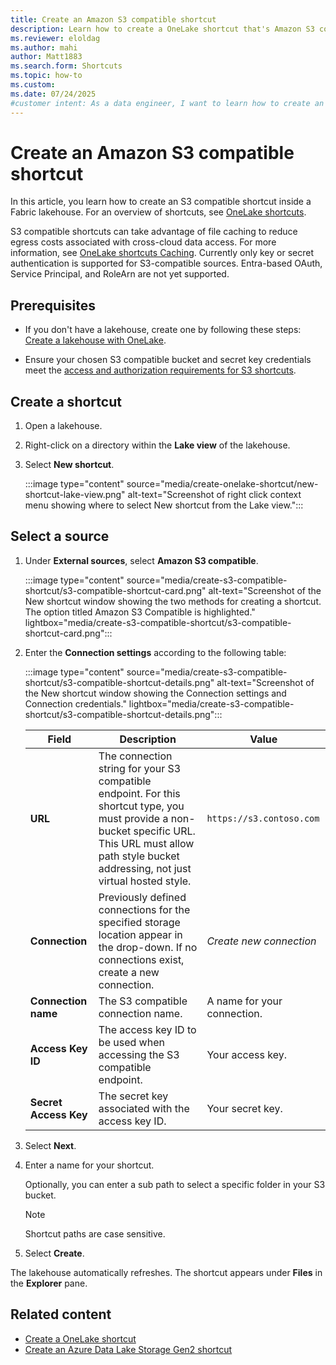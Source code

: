 ```yaml
---
title: Create an Amazon S3 compatible shortcut
description: Learn how to create a OneLake shortcut that's Amazon S3 compatible for easy data access in a Fabric lakehouse.
ms.reviewer: eloldag
ms.author: mahi
author: Matt1883
ms.search.form: Shortcuts
ms.topic: how-to
ms.custom:
ms.date: 07/24/2025
#customer intent: As a data engineer, I want to learn how to create an Amazon S3 compatible shortcut so that I can easily access data in my S3 bucket.
---
```


# Create an Amazon S3 compatible shortcut

In this article, you learn how to create an S3 compatible shortcut inside a Fabric lakehouse. For an overview of shortcuts, see [OneLake shortcuts](onelake-shortcuts.md).

S3 compatible shortcuts can take advantage of file caching to reduce egress costs associated with cross-cloud data access. For more information, see [OneLake shortcuts Caching](onelake-shortcuts.md#caching). Currently only key or secret authentication is supported for S3-compatible sources. Entra-based OAuth, Service Principal, and RoleArn are not yet supported.

## Prerequisites

- If you don't have a lakehouse, create one by following these steps: [Create a lakehouse with OneLake](create-lakehouse-onelake.md).

- Ensure your chosen S3 compatible bucket and secret key credentials meet the [access and authorization requirements for S3 shortcuts](onelake-shortcuts.md#s3-shortcuts).

## Create a shortcut

1. Open a lakehouse.

1. Right-click on a directory within the **Lake view** of the lakehouse.

1. Select **New shortcut**.

   :::image type="content" source="media/create-onelake-shortcut/new-shortcut-lake-view.png" alt-text="Screenshot of right click context menu showing where to select New shortcut from the Lake view.":::

## Select a source

1. Under **External sources**, select **Amazon S3 compatible**.

   :::image type="content" source="media/create-s3-compatible-shortcut/s3-compatible-shortcut-card.png" alt-text="Screenshot of the New shortcut window showing the two methods for creating a shortcut. The option titled Amazon S3 Compatible is highlighted." lightbox="media/create-s3-compatible-shortcut/s3-compatible-shortcut-card.png":::

1. Enter the **Connection settings** according to the following table:

   :::image type="content" source="media/create-s3-compatible-shortcut/s3-compatible-shortcut-details.png" alt-text="Screenshot of the New shortcut window showing the Connection settings and Connection credentials." lightbox="media/create-s3-compatible-shortcut/s3-compatible-shortcut-details.png":::

   |Field | Description| Value|
   |-----|-----| -----|
   | **URL**| The connection string for your S3 compatible endpoint. For this shortcut type, you must provide a non-bucket specific URL. This URL must allow path style bucket addressing, not just virtual hosted style. | `https://s3.contoso.com` |
   |**Connection** | Previously defined connections for the specified storage location appear in the drop-down. If no connections exist, create a new connection.| *Create new connection* |
   |**Connection name** | The S3 compatible connection name.| A name for your connection.|
   |**Access Key ID**| The access key ID to be used when accessing the S3 compatible endpoint. | Your access key.|
   |**Secret Access Key**| The secret key associated with the access key ID. | Your secret key.|

1. Select **Next**.

1. Enter a name for your shortcut.

   Optionally, you can enter a sub path to select a specific folder in your S3 bucket.

   > [!NOTE]
   > Shortcut paths are case sensitive.

1. Select **Create**.

The lakehouse automatically refreshes. The shortcut appears under **Files** in the **Explorer** pane.

## Related content

- [Create a OneLake shortcut](create-onelake-shortcut.md)
- [Create an Azure Data Lake Storage Gen2 shortcut](create-adls-shortcut.md)
